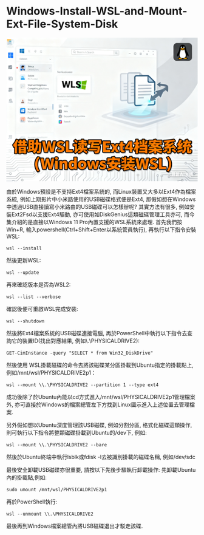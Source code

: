 # Windows-Install-WSL-and-Mount-Ext-File-System-Disk

[![借助WSL讀寫Ext4檔安系統](https://github.com/TechTutoPPT/Windows-Install-WSL-and-Mount-Ext-File-System-Disk/blob/main/cover.PNG)](https://youtu.be/Iar45xBuMzo)

由於Windows預設是不支持Ext4檔案系統的, 而Linux裝置又大多以Ext4作為檔案系統, 例如上期影片中小米路使用的USB磁碟格式便是Ext4,
那假如想在Windows中透過USB直接讀寫小米路由的USB磁碟可以怎樣辦呢? 其實方法有很多, 例如安裝Ext2Fsd以支援Ext4驅動, 
亦可使用如DiskGenius這類磁碟管理工具亦可, 而今集介紹的是直接以Windows 11 Pro內置支援的WSL系統來處理.
首先我們按Win+R, 輸入powershell(Ctrl+Shift+Enter以系統管員執行), 再執行以下指令安裝WSL:
```
wsl --install
```
然後更新WSL:
```
wsl --update
```
再來確認版本是否為WSL2:
```
wsl --list --verbose
```
確認後便可重啟WSL完成安裝:
```
wsl --shutdown
```

然後將Ext4檔案系統的USB磁碟連接電腦, 再於PowerShell中執行以下指令去查詢它的裝置ID(找出對應結果, 例如\\.\PHYSICALDRIVE2):
```
GET-CimInstance -query "SELECT * from Win32_DiskDrive"
```
然後使用 WSL掛載磁碟的命令去將該磁碟某分區掛載到Ubuntu指定的掛載點上, 例如/mnt/wsl/PHYSICALDRIVE2p1：
```
wsl --mount \\.\PHYSICALDRIVE2 --partition 1 --type ext4
```
成功後除了於Ubuntu內能以cd方式進入/mnt/wsl/PHYSICALDRIVE2p1管理檔案外, 亦可直接於Windows的檔案總管左下方找到Linux圖示進入上述位置去管理檔案.

另外假如想以Ubuntu深度管理該USB磁碟, 例如分割分區, 格式化磁碟這類操作, 則可執行以下指令將整顆磁碟掛載到Ubuntu的/dev下, 例如:
```
wsl --mount \\.\PHYSICALDRIVE2 --bare
```
然後於Ubuntu終端中執行lsblk或fdisk -l去被識別掛載的磁碟名稱, 例如/dev/sdc

最後安全卸載USB磁碟亦很重要, 請按以下先後步驟執行卸載操作:
先卸載Ubuntu內的掛載點,例如:
```
sudo umount /mnt/wsl/PHYSICALDRIVE2p1
```
再於PowerShell執行:
```
wsl --unmount \\.\PHYSICALDRIVE2
```
最後再到Windows檔案總管內將USB磁碟退出才駁走該碟.

